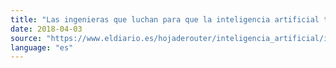 ```yaml
---
title: "Las ingenieras que luchan para que la inteligencia artificial tenga 'madres'"
date: 2018-04-03
source: "https://www.eldiario.es/hojaderouter/inteligencia_artificial/ingenieras-luchan-inteligencia-artificial-madres_0_756974765.html"
language: "es"
---
```




